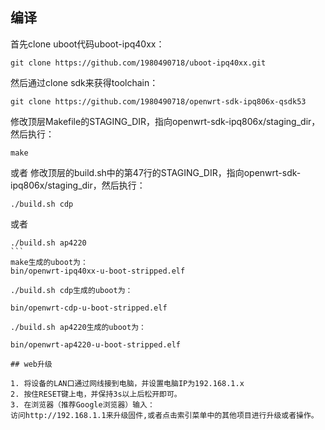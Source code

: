 ## 编译

首先clone uboot代码uboot-ipq40xx：
```
git clone https://github.com/1980490718/uboot-ipq40xx.git
```
然后通过clone sdk来获得toolchain：
```
git clone https://github.com/1980490718/openwrt-sdk-ipq806x-qsdk53
```
修改顶层Makefile的STAGING_DIR，指向openwrt-sdk-ipq806x/staging_dir，然后执行：
```
make
```
或者
修改顶层的build.sh中的第47行的STAGING_DIR，指向openwrt-sdk-ipq806x/staging_dir，然后执行：
```
./build.sh cdp
```
或者
````
./build.sh ap4220
```
make生成的uboot为：
bin/openwrt-ipq40xx-u-boot-stripped.elf

./build.sh cdp生成的uboot为：

bin/openwrt-cdp-u-boot-stripped.elf

./build.sh ap4220生成的uboot为：

bin/openwrt-ap4220-u-boot-stripped.elf

## web升级

1. 将设备的LAN口通过网线接到电脑，并设置电脑IP为192.168.1.x
2. 按住RESET键上电，并保持3s以上后松开即可。
3. 在浏览器（推荐Google浏览器）输入：
访问http://192.168.1.1来升级固件,或者点击索引菜单中的其他项目进行升级或者操作。
